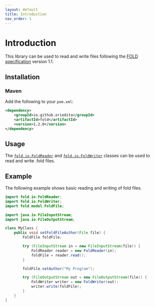 ```yaml
---
layout: default
title: Introduction
nav_order: 1
---
```


# Introduction

This library can be used to read and write files following the [FOLD specification](https://github.com/edemaine/fold/blob/main/doc/spec.md) version 1.1.

## Installation

### Maven

Add the following to your `pom.xml`:

```xml
<dependency>
    <groupId>io.github.oriedita</groupId>
    <artifactId>fold</artifactId>
    <version>1.2.0</version>
</dependency>
```

## Usage

The [`fold.io.FoldReader`](./apidocs/fold/io/FoldReader.html) and [`fold.io.FoldWriter`](./apidocs/fold/io/FoldWriter.html) classes can be used to read and write .fold files.

## Example

The following example shows basic reading and writing of fold files.

```java
import fold.io.FoldReader;
import fold.io.FoldWriter;
import fold.model.FoldFile;

import java.io.FileInputStream;
import java.io.FileOutputStream;

class MyClass {
    public void setFoldFileAuthor(File file) {
        FoldFile foldFile;

        try (FileInputStream in = new FileInputStream(file)) {
            FoldReader reader = new FoldReader(in);
            foldFile = reader.read();
        }

        foldFile.setAuthor("My Program");

        try (FileOutputStream out = new FileOutputStream(file)) {
            FoldWriter writer = new FoldWriter(out);
            writer.write(foldFile);
        }
    }
}
```
